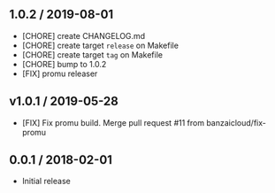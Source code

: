 ## 1.0.2 / 2019-08-01

* [CHORE] create CHANGELOG.md
* [CHORE] create target `release` on Makefile
* [CHORE] create target `tag` on Makefile
* [CHORE] bump to 1.0.2
* [FIX] promu releaser

## v1.0.1 / 2019-05-28

* [FIX] Fix promu build. Merge pull request #11 from banzaicloud/fix-promu

## 0.0.1 / 2018-02-01

* Initial release

